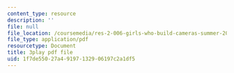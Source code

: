 ```yaml
---
content_type: resource
description: ''
file: null
file_location: /coursemedia/res-2-006-girls-who-build-cameras-summer-2016/1f7de55027a49197132906197c2a1df5_tJj6YN8peXU.pdf
file_type: application/pdf
resourcetype: Document
title: 3play pdf file
uid: 1f7de550-27a4-9197-1329-06197c2a1df5
---
```


